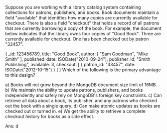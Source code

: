 Suppose you are working with a library catalog system containing collections for patrons, publishers, and books. Book documents maintain a field "available" that identifies how many copies are currently available for checkout. There is also a field "checkout" that holds a record of all patrons that are currently borrowing a copy of the book. For example, the document below indicates that the library owns four copies of "Good Book". Three are currently available for checkout. One has been checked out by patron "33457".

{
    _id: 123456789,
    title: "Good Book",
    author: [ "Sam Goodman", "Mike Smith" ],
    published_date: ISODate("2010-09-24"),
    publisher_id: "Smith Publishing",
    available: 3,
    checkout: [ { patron_id: "33457", date: ISODate("2012-10-15") } ]
}
Which of the following is the primary advantage to this design?


a) Books will not grow beyond the MongoDB document size limit of 16MB.
b) We maintain the ability to update patrons, publishers, and books independently and safely rely on MongoDB's foreign key constraints.
c) Can retrieve all data about a book, its publisher, and any patrons who checked out the book with a single query.
d) Can make atomic updates as books are checked out or turned in.
e) We get the ability to retrieve a complete checkout history for books as a side effect.

Ans: d